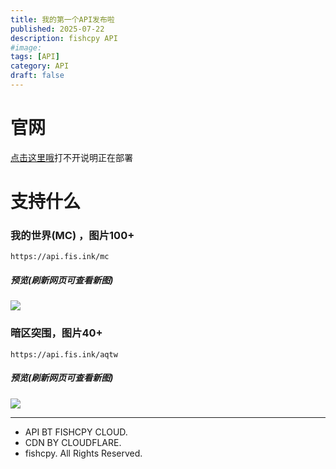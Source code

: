 ```yaml
---
title: 我的第一个API发布啦
published: 2025-07-22
description: fishcpy API
#image: 
tags: [API]
category: API
draft: false
---
```

# 官网
[点击这里哦](https://www.api.fis.ink)打不开说明正在部署

# 支持什么

### 我的世界(MC) ，图片100+

```
https://api.fis.ink/mc
```
##### 预览(刷新网页可查看新图)

![](https://api.fis.ink/mc)

### 暗区突围，图片40+

```
https://api.fis.ink/aqtw
```
##### 预览(刷新网页可查看新图)

![](https://api.fis.ink/aqtw)

------

- API BT FISHCPY CLOUD.
- CDN BY CLOUDFLARE.
- fishcpy. All Rights Reserved.